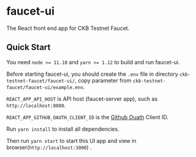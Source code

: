 # faucet-ui

The React front end app for CKB Testnet Faucet.

## Quick Start

You need `node >= 11.10` and `yarn >= 1.12` to build and run faucet-ui.

Before starting faucet-ui, you should create the `.env` file in directory `ckb-testnet-faucet/faucet-ui/`, copy parameter from `ckb-testnet-faucet/faucet-ui/example.env`.

`REACT_APP_API_HOST` is API host (faucet-server app), such as `http://localhost:8080`.

`REACT_APP_GITHUB_OAUTH_CLIENT_ID` is the [Github Ouath](https://developer.github.com/apps/building-oauth-apps/authorizing-oauth-apps/) Client ID.

Run `yarn install` to install all dependencies.

Then run `yarn start` to start this UI app and view in browser(`http://localhost:3000`) .
